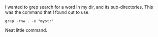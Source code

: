 I wanted to grep search for a word in my dir, and its sub-directories. This was the command that I found out to use.

`grep -rnw . -e "mystr"`

Neat little command.
